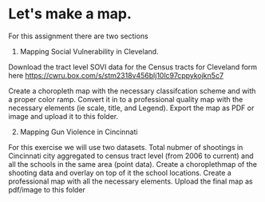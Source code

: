 # Let's make a map.

For this assignment there are two sections

1) Mapping Social Vulnerability in Cleveland. 

Download the tract level SOVI data for the Census tracts for Cleveland form here https://cwru.box.com/s/stm2318v456blj10lc97cppykojkn5c7

Create a choropleth map with the necessary classifcation scheme and with a proper color ramp. Convert it in to a professional quality map with the necessary elements (ie scale, title, and Legend). Export the map as PDF or image and upload it to this folder.

2) Mapping Gun Violence in Cincinnati

For this exercise we will use two datasets. Total nubmer of shootings in Cincinnati city aggregated to census tract level (from 2006 to current) and all the schools in the same area (point data). Create a choroplethmap of the shooting data and overlay on top of it the school locations. Create a professional map with all the necessary elements. Upload the final map as pdf/image to this folder 

